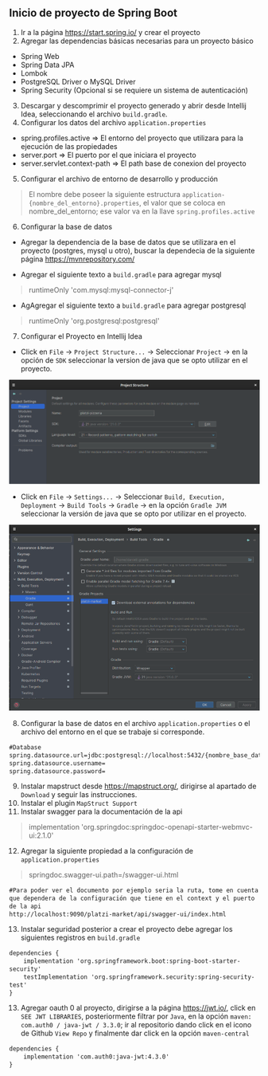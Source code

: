 ## Inicio de proyecto de Spring Boot
1. Ir a la página https://start.spring.io/ y crear el proyecto
2. Agregar las dependencias básicas necesarias para un proyecto básico
- Spring Web
- Spring Data JPA
- Lombok
- PostgreSQL Driver o MySQL Driver
- Spring Security (Opcional si se requiere un sistema de autenticación)
3. Descargar y descomprimir el proyecto generado y abrir desde Intellij Idea, seleccionando el archivo ``build.gradle``.
4. Configurar los datos del archivo ``application.properties``
- spring.profiles.active => El entorno del proyecto que utilizara para la ejecución de las propiedades
- server.port => El puerto por el que iniciara el proyecto
- server.servlet.context-path => El path base de conexion del proyecto
5. Configurar el archivo de entorno de desarrollo y producción
>El nombre debe poseer la siguiente estructura ``application-{nombre_del_entorno}.properties``, el valor que se coloca en nombre_del_entorno; ese valor va en la llave ``spring.profiles.active``
6. Configurar la base de datos
- Agregar la dependencia de la base de datos que se utilizara en el proyecto (postgres, mysql u otro), buscar la dependecia de la siguiente página https://mvnrepository.com/
  
- Agregar el siguiente texto a ``build.gradle`` para agregar mysql
>runtimeOnly 'com.mysql:mysql-connector-j'

- AgAgregar el siguiente texto a ``build.gradle`` para agregar postgresql
>runtimeOnly 'org.postgresql:postgresql'
7. Configurar el Proyecto en Intellij Idea
- Click en ``File`` -> ``Project Structure...`` -> Seleccionar ``Project`` -> en la opción de  ``SDK`` seleccionar la version de java que se opto utilizar en el proyecto.

![1.png](docs/1.png)

- Click en ``File`` -> ``Settings...`` -> Seleccionar ``Build, Execution, Deployment`` -> ``Build Tools`` -> ``Gradle`` -> en la opción ``Gradle JVM`` seleccionar la versión de java que se opto por utilizar en el proyecto.

![2.png](docs/2.png)

8. Configurar la base de datos en el archivo ``application.properties`` o el archivo del entorno en el que se trabaje si corresponde.
```properties
#Database
spring.datasource.url=jdbc:postgresql://localhost:5432/{nombre_base_datos}
spring.datasource.username=
spring.datasource.password=
```

9. Instalar mapstruct desde https://mapstruct.org/, dirigirse al apartado de ``Download`` y seguir las instrucciones.
10. Instalar el plugin ``MapStruct Support``
11. Instalar swagger para la documentación de la api
>implementation 'org.springdoc:springdoc-openapi-starter-webmvc-ui:2.1.0'
12. Agregar la siguiente propiedad a la configuración de ``application.properties``
>springdoc.swagger-ui.path=/swagger-ui.html
```properties
#Para poder ver el documento por ejemplo seria la ruta, tome en cuenta que dependera de la configuración que tiene en el context y el puerto de la api
http://localhost:9090/platzi-market/api/swagger-ui/index.html
```

13. Instalar seguridad posterior a crear el proyecto debe agregar los siguientes registros en ``build.gradle``
```properties
dependencies {
    implementation 'org.springframework.boot:spring-boot-starter-security'
    testImplementation 'org.springframework.security:spring-security-test'
}
```

13. Agregar oauth 0 al proyecto, dirigirse a la página https://jwt.io/, click en ``SEE JWT LIBRARIES``, posteriormente filtrar por ``Java``, en la opción ``maven: com.auth0 / java-jwt / 3.3.0``; ir al repositorio dando click en el icono de Github ``View Repo`` y finalmente dar click en la opción ``maven-central`` 
```properties
dependencies {
    implementation 'com.auth0:java-jwt:4.3.0'
}
```